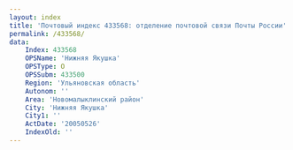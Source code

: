 ```yaml
---
layout: index
title: 'Почтовый индекс 433568: отделение почтовой связи Почты России'
permalink: /433568/
data:
    Index: 433568
    OPSName: 'Нижняя Якушка'
    OPSType: О
    OPSSubm: 433500
    Region: 'Ульяновская область'
    Autonom: ''
    Area: 'Новомалыклинский район'
    City: 'Нижняя Якушка'
    City1: ''
    ActDate: '20050526'
    IndexOld: ''
---
```

